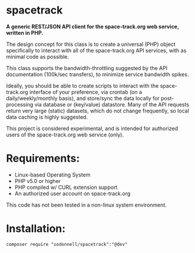 spacetrack
===

**A generic REST/JSON API client for the space-track.org web service, written in PHP.**

The design concept for this class is to create a universal (PHP) object specifically to interact with all of the space-track.org API services, with as minimal code as possible. 

This class supports the bandwidth-throttling suggested by the API documentation (100k/sec transfers), to minimize service bandwidth spikes. 

Ideally, you should be able to create scripts to interact with the space-track.org interface of your preference, via crontab (on a daily/weekly/monthly basis), and store/sync the data locally for post-processing via database or (key/value) datastore. Many of the API requests return very large (static) datasets, which do not change frequently, so local data caching is highly suggested.

This project is considered experimental, and is intended for authorized users of the space-track.org web service (only). 

Requirements:
===

* Linux-based Operating System
* PHP v5.0 or higher
* PHP compiled w/ CURL extension support
* An authorized user account on space-track.org

This code has not been tested in a non-linux system environment.

Installation:
===

```
composer require "sodonnell/spacetrack":"@dev"
```
